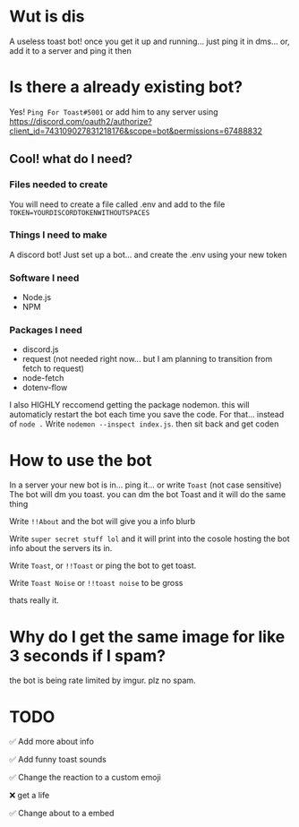 # Wut is dis
A useless toast bot! once you get it up and running... just ping it in dms... or, add it to a server and ping it then
# Is there a already existing bot?
Yes! `Ping For Toast#5001` or add him to any server using https://discord.com/oauth2/authorize?client_id=743109027831218176&scope=bot&permissions=67488832
## Cool! what do I need?
### Files needed to create
You will need to create a file called .env and add to the file
`TOKEN=YOURDISCORDTOKENWITHOUTSPACES`
### Things I need to make
A discord bot! Just set up a bot... and create the .env using your new token
### Software I need
* Node.js
* NPM
### Packages I need
* discord.js
* request (not needed right now... but I am planning to transition from fetch to request)
* node-fetch
* dotenv-flow

I also HIGHLY reccomend getting the package nodemon. this will automaticly restart the bot each time you save the code.
For that... instead of `node .` Write `nodemon --inspect index.js`. then sit back and get coden
# How to use the bot
In a server your new bot is in... ping it... or write `Toast` (not case sensitive)
The bot will dm you toast. you can dm the bot Toast and it will do the same thing

Write `!!About` and the bot will give you a info blurb

Write `super secret stuff lol` and it will print into the cosole hosting the bot info about the servers its in.

Write `Toast`, or `!!Toast` or ping the bot to get toast.

Write `Toast Noise` or `!!toast noise` to be gross

thats really it.

# Why do I get the same image for like 3 seconds if I spam?
the bot is being rate limited by imgur. plz no spam.

# TODO
✅ Add more about info

✅ Add funny toast sounds

✅ Change the reaction to a custom emoji

❌ get a life

✅ Change about to a embed
